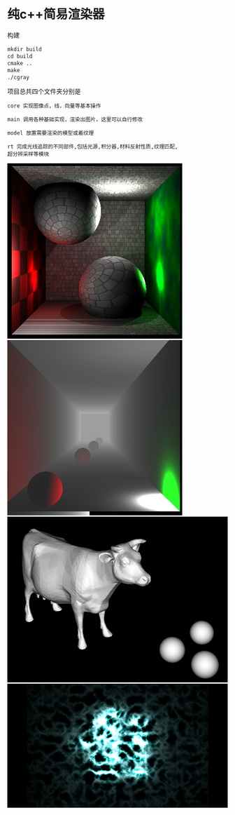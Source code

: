 # 纯c++简易渲染器

构建
```
mkdir build
cd build
cmake ..
make
./cgray
```
项目总共四个文件夹分别是
```
core 实现图像点，线，向量等基本操作
```
```
main 调用各种基础实现，渲染出图片，这里可以自行修改
```
```
model 放置需要渲染的模型或着纹理
```
```
rt 完成光线追踪的不同部件,包括光源,积分器,材料反射性质,纹理匹配,
超分辨采样等模块
```
![image](https://github.com/gkUwen/-c-/blob/master/examples/a6-4e.png)
![image](https://github.com/gkUwen/-c-/blob/master/examples/a8-fog-1.png)
![image](https://github.com/gkUwen/-c-/blob/master/examples/a3-1.png)
![image](https://github.com/gkUwen/-c-/blob/master/examples/final.png)

